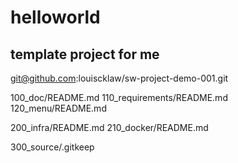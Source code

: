 # helloworld

## template project for me

git@github.com:louiscklaw/sw-project-demo-001.git

100_doc/README.md
110_requirements/README.md
120_menu/README.md

200_infra/README.md
210_docker/README.md

300_source/.gitkeep
